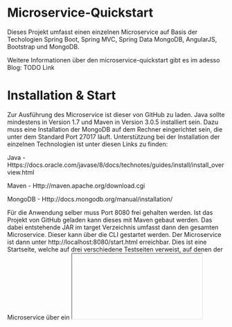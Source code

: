 # Microservice-Quickstart

Dieses Projekt umfasst einen einzelnen Microservice auf Basis der Techologien Spring Boot, 
Spring MVC, Spring Data MongoDB, AngularJS, Bootstrap und MongoDB.

Weitere Informationen über den microservice-quickstart gibt es im adesso Blog: 
TODO Link

# Installation & Start

Zur Ausführung des Microservice ist dieser von GitHub zu laden.
Java sollte mindestens in Version 1.7 und Maven in Version 3.0.5 installiert sein. 
Dazu muss eine Installation der MongoDB auf dem Rechner eingerichtet sein, die unter dem Standard Port 27017 läuft.
Unterstützung bei der Installation der einzelnen Technologien ist unter diesen Links zu finden:

Java    - Https://docs.oracle.com/javase/8/docs/technotes/guides/install/install_overview.html

Maven   - Http://maven.apache.org/download.cgi

MongoDB - Http://docs.mongodb.org/manual/installation/

Für die Anwendung selber muss Port 8080 frei gehalten werden.
Ist das Projekt von GitHub geladen kann dieses mit Maven gebaut werden. 
Das dabei entstehende JAR im target Verzeichnis umfasst dann den gesamten Microservice. 
Dieser kann über die CLI gestartet werden. Der Microservice ist dann unter http://localhost:8080/start.html erreichbar.
Dies ist eine Startseite, welche auf drei verschiedene Testseiten verweist,
auf denen der Microservice über ein <iframe>-Element eingebunden ist.
